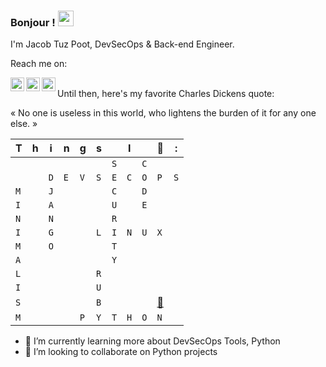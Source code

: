 ### Bonjour ! <img src="https://media.giphy.com/media/hvRJCLFzcasrR4ia7z/giphy.gif" width="25px">

I'm Jacob Tuz Poot, DevSecOps & Back-end Engineer.

Reach me on:

<a href="https://twitter.com/jtuz">
  <img align="left" alt="Jacob Tuz Poot | Twitter" width="22px" src="https://raw.githubusercontent.com/peterthehan/peterthehan/master/assets/twitter.svg" />
</a>
<a href="https://www.linkedin.com/in/jacobtuz/">
  <img align="left" alt="Jacob Tuz Poot | Linkedin" width="22px" src="https://raw.githubusercontent.com/peterthehan/peterthehan/master/assets/linkedin.svg" />
</a>
<a href="https://open.spotify.com/user/jtuz">
  <img align="left" alt="Jacob Tuz Poot | Spotify" width="22px" src="https://raw.githubusercontent.com/peterthehan/peterthehan/master/assets/spotify.svg" />
</a>

<br/>
Until then, here's my favorite Charles Dickens quote:

« No one is useless in this world, who lightens the burden of it for any one else. »

| T   | h   | i   | n   | g   | s   |     | I   |     | 💚                                            | :   |
| -   | -   | -   | -   | -   | -   | -   | -   | -   | -                                             | -   |
|     |     |     |     |     |     | `S` |     | `C` |                                               |     |
|     |     | `D` | `E` | `V` | `S` | `E` | `C` | `O` | `P`                                           | `S` |
| `M` |     | `J` |     |     |     | `C` |     | `D` |                                               |     |
| `I` |     | `A` |     |     |     | `U` |     | `E` |                                               |     |
| `N` |     | `N` |     |     |     | `R` |     |     |                                               |     |
| `I` |     | `G` |     |     | `L` | `I` | `N` | `U` | `X`                                           |     |
| `M` |     | `O` |     |     |     | `T` |     |     |                                               |     |
| `A` |     |     |     |     |     | `Y` |     |     |                                               |     |
| `L` |     |     |     |     | `R` |     |     |     |                                               |     |
| `I` |     |     |     |     | `U` |     |     |     |                                               |     |
| `S` |     |     |     |     | `B` |     |     |     | [📸](https://www.instagram.com/jacobtuz/)     |     |
| `M` |     |     |     | `P` | `Y` | `T` | `H` | `O` | `N`                                           |     |

<!--
- 🔭 I’m currently working on ...
- 🌱 I’m currently learning ...
- 👯 I’m looking to collaborate on ...
- 🤔 I’m looking for help with ...
- 💬 Ask me about ...
- 📫 How to reach me: ...
- 😄 Pronouns: ...
- ⚡ Fun fact: ...
-->
- 🌱 I’m currently learning more about DevSecOps Tools, Python
- 👯 I’m looking to collaborate on Python projects

